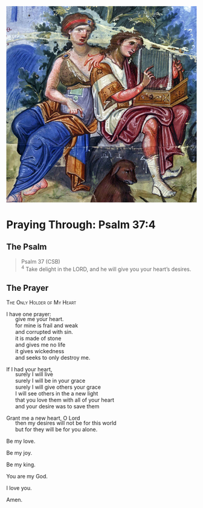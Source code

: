 <img class="intro-right" src="../images/art-paris-psalter.jpg">

<style>
  li {list-style-type: none;}
  p + ul {
    margin-top: -18px;
}
</style>

# Praying Through: Psalm 37:4

## The Psalm

>Psalm 37 (CSB)  
><sup>4</sup> Take delight in the LORD, and he will give you your heart’s desires. 

## The Prayer

<div style="font-variant: small-caps;">
The Only Holder of My Heart
</div>

I have one prayer:
* give me your heart.
* for mine is frail and weak
* and corrupted with sin.
* it is made of stone
* and gives me no life
* it gives wickedness
* and seeks to only destroy me.

If I had your heart,
* surely I will live
* surely I will be in your grace
* surely I will give others your grace
* I will see others in the a new light
* that you love them with all of your heart
* and your desire was to save them

Grant me a new heart, O Lord
* then my desires will not be for this world
* but for they will be for you alone.

Be my love.

Be my joy.

Be my king.

You are my God.

I love you.

Amen.
